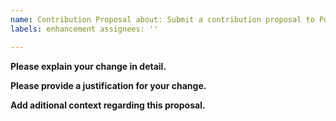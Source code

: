 ```yaml
---
name: Contribution Proposal about: Submit a contribution proposal to Pocket Core title: "[CONTRIBUTION PROPOSAL]"
labels: enhancement assignees: ''

---
```


**Please explain your change in detail.**

**Please provide a justification for your change.**

**Add aditional context regarding this proposal.**

